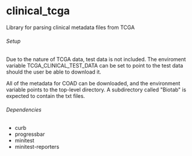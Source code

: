 clinical_tcga
=============

Library for parsing clinical metadata files from TCGA

###### Setup
Due to the nature of TCGA data, test data is not included. The enviroment variable TCGA_CLINICAL_TEST_DATA can be set to point to the test data should the user be able to download it.

All of the metadata for COAD can be downloaded, and the environment variable points to the top-level directory. A subdirectory called "Biotab" is expected to contain the txt files.


###### Dependencies
* curb
* progressbar
* minitest
* minitest-reporters

